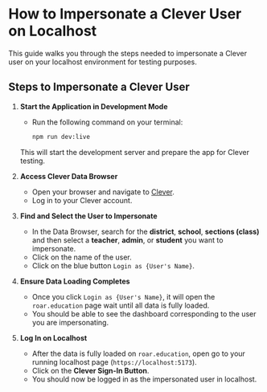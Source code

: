 # How to Impersonate a Clever User on Localhost

This guide walks you through the steps needed to impersonate a Clever user on your localhost environment for testing purposes.

## Steps to Impersonate a Clever User

1. **Start the Application in Development Mode**
   - Run the following command on your terminal:
     ```bash
     npm run dev:live
     ```
   This will start the development server and prepare the app for Clever testing.

2. **Access Clever Data Browser**
   - Open your browser and navigate to [Clever](https://apps.clever.com).
   - Log in to your Clever account.

3. **Find and Select the User to Impersonate**
   - In the Data Browser, search for the **district**, **school**, **sections (class)** and then select a **teacher**, **admin**, or **student** you want to impersonate.
   - Click on the name of the user.
   - Click on the blue button `Login as {User's Name}`.

4. **Ensure Data Loading Completes**
   - Once you click `Login as {User's Name}`, it will open the `roar.education` page wait until all data is fully loaded.
   - You should be able to see the dashboard corresponding to the user you are impersonating.

5. **Log In on Localhost**
   - After the data is fully loaded on `roar.education`, open go to your running localhost page (`https://localhost:5173`).
   - Click on the **Clever Sign-In Button**.
   - You should now be logged in as the impersonated user in localhost.